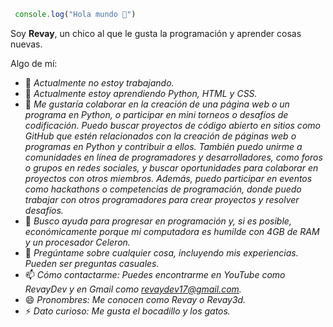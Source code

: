 ```JavaScript
 console.log("Hola mundo 👋")
```

Soy **Revay**, un chico al que le gusta la programación y aprender cosas nuevas.

Algo de mí:

- 🔭 *Actualmente no estoy trabajando.*
- 🌱 *Actualmente estoy aprendiendo Python, HTML y CSS.*
- 👯 *Me gustaría colaborar en la creación de una página web o un programa en Python, o participar en mini torneos o desafíos de codificación. Puedo buscar proyectos de código abierto en sitios como GitHub que estén relacionados con la creación de páginas web o programas en Python y contribuir a ellos. También puedo unirme a comunidades en línea de programadores y desarrolladores, como foros o grupos en redes sociales, y buscar oportunidades para colaborar en proyectos con otros miembros. Además, puedo participar en eventos como hackathons o competencias de programación, donde puedo trabajar con otros programadores para crear proyectos y resolver desafíos.*
- 🤔 *Busco ayuda para progresar en programación y, si es posible, económicamente porque mi computadora es humilde con 4GB de RAM y un procesador Celeron.*
- 💬 *Pregúntame sobre cualquier cosa, incluyendo mis experiencias. Pueden ser preguntas casuales.*
- 📫 *Cómo contactarme: Puedes encontrarme en YouTube como RevayDev y en Gmail como revaydev17@gmail.com.*
- 😄 *Pronombres: Me conocen como Revay o Revay3d.*
- ⚡ *Dato curioso: Me gusta el bocadillo y los gatos.*

